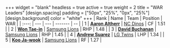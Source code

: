 +++
widget = "blank"
headless = true
active = true
weight = 2
title = "WAR Leaders"
[design.spacing]
padding = ["50px", "25%", "0px", "25%"]
[design.background]
color = "white"
+++
| Rank | Name | Team | Position | WAR |
| :---: | --- | --- | ------- | -- |
| 1 | [**Aaron Altherr**](/players/13900) | [NC Dinos](/teams/NCDinos) | CF | 1.51 |
| 2 | [**Won Tae-in**](/players/12619) | [Samsung Lions](/teams/SamsungLions) | RHP | 1.48 |
| 3 | [**David Buchanan**](/players/13683) | [Samsung Lions](/teams/SamsungLions) | RHP | 1.45 |
| 4 | [**Andrew Suarez**](/players/15013) | [LG Twins](/teams/LGTwins) | LHP | 1.34 |
| 5 | [**Koo Ja-wook**](/players/6753) | [Samsung Lions](/teams/SamsungLions) | RF | 1.27 |
